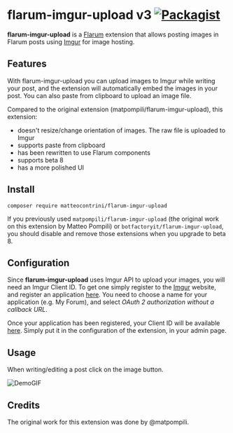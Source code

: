 # flarum-imgur-upload v3 [![Packagist](https://img.shields.io/packagist/v/matteocontrini/flarum-imgur-upload.svg)](https://packagist.org/packages/matteocontrini/flarum-imgur-upload)

**flarum-imgur-upload** is a [Flarum](https://github.com/flarum/flarum/) extension that allows posting images in Flarum posts using [Imgur](https://imgur.com/) for image hosting.

## Features
With flarum-imgur-upload you can upload images to Imgur while writing your post, and the extension will automatically embed the images in your post. You can also paste from clipboard to upload an image file.

Compared to the original extension (matpompili/flarum-imgur-upload), this extension:

- doesn't resize/change orientation of images. The raw file is uploaded to Imgur
- supports paste from clipboard
- has been rewritten to use Flarum components
- supports beta 8
- has a more polished UI

## Install

```
composer require matteocontrini/flarum-imgur-upload
```

If you previously used `matpompili/flarum-imgur-upload` (the original work on this extension by Matteo Pompili) or `botfactoryit/flarum-imgur-upload`, you should disable and remove those extensions when you upgrade to beta 8.

## Configuration

Since **flarum-imgur-upload** uses Imgur API to upload your images, you will need an Imgur Client ID. To get one simply register to the [Imgur](https://imgur.com/) website, and register an application [here](https://api.imgur.com/oauth2/addclient).
You need to choose a name for your application (e.g. My Forum), and select *OAuth 2 authorization without a callback URL*.

Once your application has been registered, your Client ID will be available [here](https://imgur.com/account/settings/apps). Simply put it in the configuration of the extension, in your admin page.

## Usage
When writing/editing a post click on the image button.

![DemoGIF](https://i.imgur.com/WtqxH4E.gif)

## Credits

The original work for this extension was done by @matpompili.